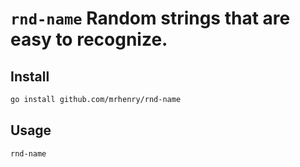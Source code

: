 # `rnd-name` Random strings that are easy to recognize.

## Install

```bash
go install github.com/mrhenry/rnd-name
```

## Usage

```bash
rnd-name
```
